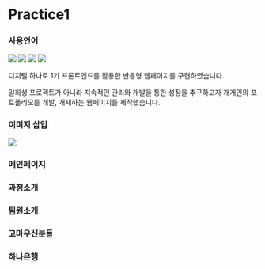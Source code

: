 # Practice1
### 사용언어
<p><img src="https://img.shields.io/badge/html5-E34F26?style=flat-square&logo=html5&logoColor=black"/>
<img src="https://img.shields.io/badge/CSS3-1572b6?style=flat-square&logo=CSS3&logoColor=black"/>
<img src="https://img.shields.io/badge/Javascript-F7DF1E?style=flat-square&logo=JavaScript&logoColor=black"/>
<img src="https://img.shields.io/badge/Firebase-FFCA28?style=flat-square&logo=firebase&logoColor=white"/></p>

디지털 하나로 1기 프론트엔드를 활용한 반응형 웹페이지를 구현하였습니다.

일회성 프로젝트가 아니라 지속적인 관리와 개발을 통한 성장을 추구하고자 개개인의 포트폴리오를 개발, 개재하는 웹페이지를 제작했습니다.

### 이미지 삽입
<p><img src="https://github.com/HwangYoungHa/Practice1/assets/59431258/7a139fe1-479a-4afe-8f48-6b52d4285866" /></p>

### 메인페이지


### 과정소개


### 팀원소개


### 고마우신분들


### 하나은행

